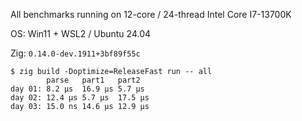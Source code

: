 All benchmarks running on 12-core / 24-thread Intel Core I7-13700K

OS: Win11 + WSL2 / Ubuntu 24.04

Zig: `0.14.0-dev.1911+3bf89f55c`

```
$ zig build -Doptimize=ReleaseFast run -- all
        parse   part1   part2
day 01: 8.2 µs  16.9 µs 5.7 µs
day 02: 12.4 µs 5.7 µs  17.5 µs
day 03: 15.0 ns 14.6 µs 12.9 µs
```
